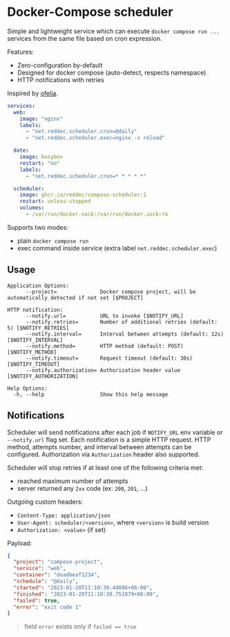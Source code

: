 # Docker-Compose scheduler

Simple and lightweight service which can execute `docker compose run ...` services from the same file based on cron
expression. 

Features:

- Zero-configuration by-default
- Designed for docker compose (auto-detect, respects namespace)
- HTTP notifications with retries

Inspired by [ofelia](https://github.com/mcuadros/ofelia).

```yaml
services:
  web:
    image: "nginx"
    labels:
      - "net.reddec.scheduler.cron=@daily"
      - "net.reddec.scheduler.exec=nginx -s reload"

  date:
    image: busybox
    restart: "no"
    labels:
      - "net.reddec.scheduler.cron=* * * * *"

  scheduler:
    image: ghcr.io/reddec/compose-scheduler:1
    restart: unless-stopped
    volumes:
      - /var/run/docker.sock:/var/run/docker.sock:ro
```

Supports two modes:

- plain `docker compose run`
- exec command inside service (extra label `net.reddec.scheduler.exec`)

## Usage

```
Application Options:
      --project=              Docker compose project, will be automatically detected if not set [$PROJECT]

HTTP notification:
      --notify.url=           URL to invoke [$NOTIFY_URL]
      --notify.retries=       Number of additional retries (default: 5) [$NOTIFY_RETRIES]
      --notify.interval=      Interval between attempts (default: 12s) [$NOTIFY_INTERVAL]
      --notify.method=        HTTP method (default: POST) [$NOTIFY_METHOD]
      --notify.timeout=       Request timeout (default: 30s) [$NOTIFY_TIMEOUT]
      --notify.authorization= Authorization header value [$NOTIFY_AUTHORIZATION]

Help Options:
  -h, --help                  Show this help message
```

## Notifications

Scheduler will send notifications after each job if `NOTIFY_URL` env variable or `--notify.url` flag set. Each
notification is a simple HTTP request.
HTTP method, attempts number, and interval between attempts can be configured.
Authorization via `Authorization` header also supported.

Scheduler will stop retries if at least one of the following criteria met:

- reached maximum number of attempts
- server returned any `2xx` code (ex: `200`, `201`, ...)

Outgoing custom headers:

- `Content-Type: application/json`
- `User-Agent: scheduler/<version>`, where `<version>` is build version
- `Authorization: <value>` (if set)

Payload:

```json
{
  "project": "compose-project",
  "service": "web",
  "container": "deadbeaf1234",
  "schedule": "@daily",
  "started": "2023-01-20T11:10:39.44006+08:00",
  "finished": "2023-01-20T11:10:39.751879+08:00",
  "failed": true,
  "error": "exit code 1"
}
```

> field `error` exists only if `failed == true`

